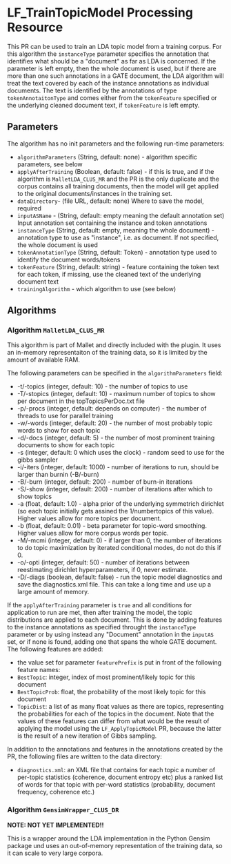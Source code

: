 # LF_TrainTopicModel Processing Resource

This PR can be used to train an LDA topic model from a training corpus. For this algorithm the `instanceType` parameter specifies the annotation that identifies what should be a "document" as far as LDA is concerned. If the parameter is left empty, then the whole document is used, but if there are more than one such annotations in a GATE document, the LDA algorithm will treat the text covered by each of the instance annotations as individual documents. The text is identified by the annotations of type `tokenAnnotaitonType` and comes either from the `tokenFeature`  specified or the underlying cleaned document text, if `tokenFeature` is left empty.

## Parameters

The algorithm has no init parameters and the following run-time parameters:

* `algorithmParameters` (String, default: none) - algorithm specific parameters, see below
* `applyAfterTraining` (Boolean, default: false) - if this is true, and if the algorithm is `MalletLDA_CLUS_MR` and the PR is the only duplicate and the corpus contains all training documents, then the model will get applied to the original documents/instances in the training set.
* `dataDirectory`- (file URL, default: none) Where to save the model, required
* `inputASName` - (String, default: empty meaning the default annotation set) Input annotation set containing the instance and token annotations
* `instanceType` (String, default: empty, meaning the whole document) - annotation type to use as "instance", i.e. as document. If not specified, the whole document is used
* `tokenAnnotationType` (String, default: Token) - annotation type used to identify the document words/tokens
* `tokenFeature` (String, default: string) - feature containing the token text for each token, if missing, use the cleaned text of the underlying document text
* `trainingAlgorithm` - which algorithm to use (see below)

## Algorithms

### Algorithm `MalletLDA_CLUS_MR`

This algorithm is part of Mallet and directly included with the plugin. It uses an
in-memory representaiton of the training data, so it is limited by the amount of
available RAM.

The following parameters can be specified in the `algorithmParameters` field:
* -t/-topics (integer, default: 10) - the number of topics to use
* -T/-stopics (integer, default: 10) - maximum number of topics to show per document in the topTopicsPerDoc.txt file
* -p/-procs (integer, default: depends on computer) - the number of threads to use for parallel training
* -w/-words (integer, default: 20) - the number of most probably topic words to show for each topic
* -d/-docs (integer, default: 5) - the number of most prominent training documents to show for each topic
* -s (integer, default: 0 which uses the clock) - random seed to use for the gibbs sampler
* -i/-iters (integer, default: 1000) - number of iterations to run, should be larger than burnin (-B/-burn)
* -B/-burn (integer, default: 200) - number of burn-in iterations
* -S/-show (integer, default: 200) - number of iterations after which to show topics
* -a (float, default: 1.0) - alpha prior of the underlying symmetrich dirichlet (so each topic initially gets assined the 1/numbertopics of this value). Higher values allow for more topics per document.
* -b (float, default: 0.01) - beta parameter for topic-word smoothing. Higher values allow for more corpus words per topic.
* -M/-mcmi (integer, default: 0) - if larger than 0, the number of iterations to do topic maximization by iterated conditional modes, do not do this if 0. 
* -o/-opti (integer, default: 50) - number of iterations between reestimating dirichlet hyperparameters, if 0, never estimate.
* -D/-diags (boolean, default: false) - run the topic model diagnostics and save the diagnostics.xml file. This can take a long time and use up a large amount of memory.

If the `applyAfterTraining` parameter is `true` and all conditions for application to run are met,
then after training the model, the topic distributions are applied to each document. This is done by
adding features to the instance annotations as specified throught the `instanceType` parameter or
by using instead any "Document" annotation in the `inputAS` set, or if none is found, adding one that spans
the whole GATE document. The following features are added:
* the value set for parameter `featurePrefix` is put in front of the following feature names:
* `BestTopic`: integer, index of most prominent/likely topic for this document
* `BestTopicProb`: float, the probability of the most likely topic for this document
* `TopicDist`: a list of as many float values as there are topics, representing the probabilities for each of the topics in the document.
Note that the values of these features can differ from what would be the result of
applying the model using the `LF_ApplyTopicModel` PR, because the latter is the result of a new
iteration of Gibbs sampling. 



In addition to the annotations and features in the annotations created by the PR, the following
files are written to the data directory:
* `diagnostics.xml`: an XML file that contains for each topic a number of per-topic statistics (coherence, document entropy etc) plus a ranked list of words for that topic with per-word statistics (probability, document frequency, coherence etc.)



### Algorithm `GensimWrapper_CLUS_DR`

**NOTE: NOT YET IMPLEMENTED!!**

This is a wrapper around the LDA implementation in the Python Gensim package und uses an out-of-memory
representation of the training data, so it can scale to very large corpora.
